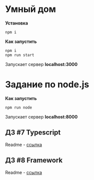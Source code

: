# Умный дом

**Установка**
```
npm i
```

**Как запустить**
```
npm i
npm run start
```
Запускает сервер **localhost:3000**

# Задание по node.js
**Как запустить**
```
npm run node
```
Запускает сервер **localhost:8000**


## ДЗ #7 Typescript
Readme - [ссылка](./README.typescript.md)

## ДЗ #8 Framework
Readme - [ссылка](./README.framework.md)